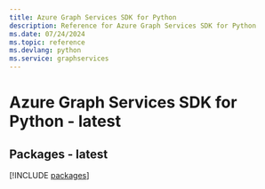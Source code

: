 ```yaml
---
title: Azure Graph Services SDK for Python
description: Reference for Azure Graph Services SDK for Python
ms.date: 07/24/2024
ms.topic: reference
ms.devlang: python
ms.service: graphservices
---
```

# Azure Graph Services SDK for Python - latest
## Packages - latest
[!INCLUDE [packages](graph-services-index.md)]